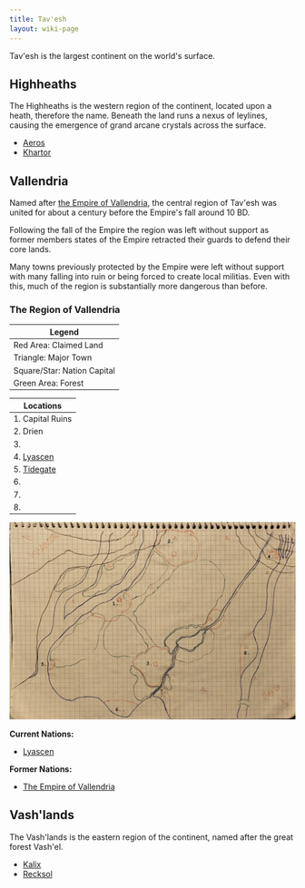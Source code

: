 ```yaml
---
title: Tav'esh
layout: wiki-page
---
```


Tav'esh is the largest continent on the world's surface. 

## Highheaths
The Highheaths is the western region of the continent, located upon a heath, therefore the name. Beneath the land runs a nexus of leylines, causing the emergence of grand arcane crystals across the surface.

- [Aeros](/wiki/nations/Aeros)
- [Khartor](/wiki/nations/Khartor)

## Vallendria
Named after [the Empire of Vallendria](/wiki/nations/Vallendrian-Empire), the central region of Tav'esh was united for about a century before the Empire's fall around 10 BD.

Following the fall of the Empire the region was left without support as former members states of the Empire retracted their guards to defend their core lands.

Many towns previously protected by the Empire were left without support with many falling into ruin or being forced to create local militias. Even with this, much of the region is substantially more dangerous than before.

### The Region of Vallendria

| Legend                          |
|---------------------------------|
| Red Area: Claimed Land          |
| Triangle: Major Town            |
| Square/Star: Nation Capital     |
| Green Area: Forest              |

| Locations                        |
----------------------------------|
 1. Capital Ruins                 |
 2. Drien                         |
 3.                               |
 4. [Lyascen](/wiki/nations/Lyascen) |
 5. [Tidegate](/wiki/places/Tidegate) |
 6.                               |
 7.                               |
 8.                               |

![Map of Vallendria](/assets/images/VallendriaMapAnnotated.jpg)


**Current Nations:**

- [Lyascen](/wiki/nations/Lyascen)

**Former Nations:**

- [The Empire of Vallendria](/wiki/nations/Vallendrian-Empire)

## Vash'lands
The Vash'lands is the eastern region of the continent, named after the great forest Vash'el.

- [Kalix](/wiki/nations/Kalix)
- [Recksol](/wiki/nations/Recksol)